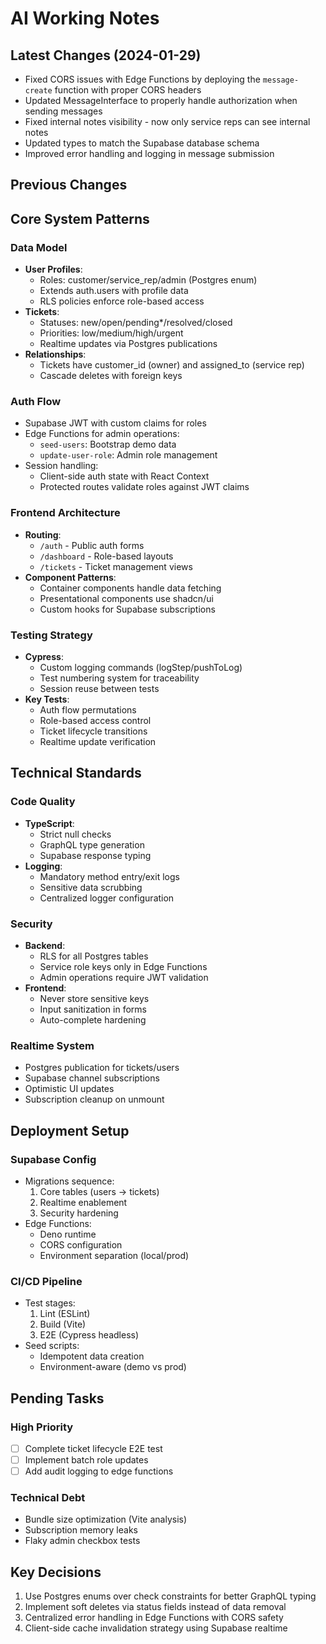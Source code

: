 # AI Working Notes

## Latest Changes (2024-01-29)

- Fixed CORS issues with Edge Functions by deploying the `message-create` function with proper CORS headers
- Updated MessageInterface to properly handle authorization when sending messages
- Fixed internal notes visibility - now only service reps can see internal notes
- Updated types to match the Supabase database schema
- Improved error handling and logging in message submission

## Previous Changes

## Core System Patterns

### Data Model
- **User Profiles**: 
  - Roles: customer/service_rep/admin (Postgres enum)
  - Extends auth.users with profile data
  - RLS policies enforce role-based access
- **Tickets**:
  - Statuses: new/open/pending*/resolved/closed
  - Priorities: low/medium/high/urgent
  - Realtime updates via Postgres publications
- **Relationships**:
  - Tickets have customer_id (owner) and assigned_to (service rep)
  - Cascade deletes with foreign keys

### Auth Flow
- Supabase JWT with custom claims for roles
- Edge Functions for admin operations:
  - `seed-users`: Bootstrap demo data
  - `update-user-role`: Admin role management
- Session handling:
  - Client-side auth state with React Context
  - Protected routes validate roles against JWT claims

### Frontend Architecture
- **Routing**:
  - `/auth` - Public auth forms
  - `/dashboard` - Role-based layouts
  - `/tickets` - Ticket management views
- **Component Patterns**:
  - Container components handle data fetching
  - Presentational components use shadcn/ui
  - Custom hooks for Supabase subscriptions

### Testing Strategy
- **Cypress**:
  - Custom logging commands (logStep/pushToLog)
  - Test numbering system for traceability
  - Session reuse between tests
- **Key Tests**:
  - Auth flow permutations
  - Role-based access control
  - Ticket lifecycle transitions
  - Realtime update verification

## Technical Standards

### Code Quality
- **TypeScript**:
  - Strict null checks
  - GraphQL type generation
  - Supabase response typing
- **Logging**:
  - Mandatory method entry/exit logs
  - Sensitive data scrubbing
  - Centralized logger configuration

### Security
- **Backend**:
  - RLS for all Postgres tables
  - Service role keys only in Edge Functions
  - Admin operations require JWT validation
- **Frontend**:
  - Never store sensitive keys
  - Input sanitization in forms
  - Auto-complete hardening

### Realtime System
- Postgres publication for tickets/users
- Supabase channel subscriptions
- Optimistic UI updates
- Subscription cleanup on unmount

## Deployment Setup

### Supabase Config
- Migrations sequence:
  1. Core tables (users → tickets)
  2. Realtime enablement
  3. Security hardening
- Edge Functions:
  - Deno runtime
  - CORS configuration
  - Environment separation (local/prod)

### CI/CD Pipeline
- Test stages:
  1. Lint (ESLint)
  2. Build (Vite)
  3. E2E (Cypress headless)
- Seed scripts:
  - Idempotent data creation
  - Environment-aware (demo vs prod)

## Pending Tasks

### High Priority
- [ ] Complete ticket lifecycle E2E test
- [ ] Implement batch role updates
- [ ] Add audit logging to edge functions

### Technical Debt
- Bundle size optimization (Vite analysis)
- Subscription memory leaks
- Flaky admin checkbox tests

## Key Decisions
1. Use Postgres enums over check constraints for better GraphQL typing
2. Implement soft deletes via status fields instead of data removal
3. Centralized error handling in Edge Functions with CORS safety
4. Client-side cache invalidation strategy using Supabase realtime
